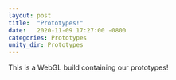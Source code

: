 ```yaml
---
layout: post
title:  "Prototypes!"
date:   2020-11-09 17:27:00 -0800
categories: Prototypes
unity_dir: Prototypes
---
```


This is a WebGL build containing our prototypes!
